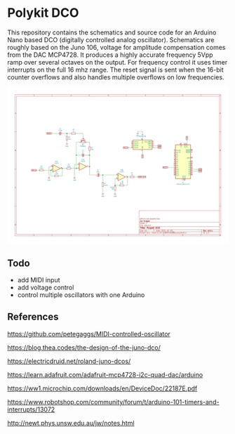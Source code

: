 # Polykit DCO

This repository contains the schematics and source code for an Arduino Nano based DCO (digitally controlled analog oscillator). Schematics are roughly based on the Juno 106, voltage for amplitude compensation comes from the DAC MCP4728. It produces a highly accurate frequency 5Vpp ramp over several octaves on the output. For frequency control it uses timer interrupts on the full 16 mhz range. The reset signal is sent when the 16-bit counter overflows and also handles multiple overflows on low frequencies.

![Polykit DCO](dco.png)

## Todo

- add MIDI input
- add voltage control
- control multiple oscillators with one Arduino

## References

https://github.com/petegaggs/MIDI-controlled-oscillator

https://blog.thea.codes/the-design-of-the-juno-dco/

https://electricdruid.net/roland-juno-dcos/

https://learn.adafruit.com/adafruit-mcp4728-i2c-quad-dac/arduino

https://ww1.microchip.com/downloads/en/DeviceDoc/22187E.pdf

https://www.robotshop.com/community/forum/t/arduino-101-timers-and-interrupts/13072

http://newt.phys.unsw.edu.au/jw/notes.html

